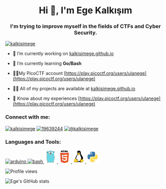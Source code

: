 <h1 align="center">Hi 👋, I'm Ege Kalkışım</h1>
<h3 align="center">I'm trying to improve myself in the fields of CTFs and Cyber Security.</h3>


<p align="left"> <a href="https://twitter.com/kalkisimege" target="blank"><img src="https://img.shields.io/twitter/follow/kalkisimege?logo=twitter&style=for-the-badge" alt="kalkisimege" /></a> </p>

- 🔭 I’m currently working on [kalkisimege.github.io](kalkisimege.github.io)

- 🌱 I’m currently learning **Go/Bash**

- 👨‍💻My PicoCTF account [https://play.picoctf.org/users/ulanege](https://play.picoctf.org/users/ulanege)

- 👨‍💻 All of my projects are available at [kalkisimege.github.io](kalkisimege.github.io)

- 📄 Know about my experiences [https://play.picoctf.org/users/ulanege](https://play.picoctf.org/users/ulanege)

<h3 align="left">Connect with me:</h3>
<p align="left">
<a href="https://twitter.com/kalkisimege" target="blank"><img align="center" src="https://raw.githubusercontent.com/rahuldkjain/github-profile-readme-generator/master/src/images/icons/Social/twitter.svg" alt="kalkisimege" height="30" width="40" /></a>
<a href="https://stackoverflow.com/users/19639244" target="blank"><img align="center" src="https://raw.githubusercontent.com/rahuldkjain/github-profile-readme-generator/master/src/images/icons/Social/stack-overflow.svg" alt="19639244" height="30" width="40" /></a>
<a href="https://medium.com/@kalkisimege" target="blank"><img align="center" src="https://raw.githubusercontent.com/rahuldkjain/github-profile-readme-generator/master/src/images/icons/Social/medium.svg" alt="@kalkisimege" height="30" width="40" /></a>
</p>

<h3 align="left">Languages and Tools:</h3>
<p align="left"> <a href="https://www.arduino.cc/" target="_blank" rel="noreferrer"> <img src="https://cdn.worldvectorlogo.com/logos/arduino-1.svg" alt="arduino" width="40" height="40"/> </a> <a href="https://www.gnu.org/software/bash/" target="_blank" rel="noreferrer"> <img src="https://www.vectorlogo.zone/logos/gnu_bash/gnu_bash-icon.svg" alt="bash" width="40" height="40"/> </a> <a href="https://golang.org" target="_blank" rel="noreferrer"> <img src="https://raw.githubusercontent.com/devicons/devicon/master/icons/go/go-original.svg" alt="go" width="40" height="40"/> </a> <a href="https://www.w3.org/html/" target="_blank" rel="noreferrer"> <img src="https://raw.githubusercontent.com/devicons/devicon/master/icons/html5/html5-original-wordmark.svg" alt="html5" width="40" height="40"/> </a> <a href="https://www.linux.org/" target="_blank" rel="noreferrer"> <img src="https://raw.githubusercontent.com/devicons/devicon/master/icons/linux/linux-original.svg" alt="linux" width="40" height="40"/> </a> <a href="https://www.python.org" target="_blank" rel="noreferrer"> <img src="https://raw.githubusercontent.com/devicons/devicon/master/icons/python/python-original.svg" alt="python" width="40" height="40"/> </a> </p>

![Profile views](https://gpvc.arturio.dev/kalkisimege) 

![Ege's GitHub stats](https://github-readme-stats.vercel.app/api?username=kalkisimege&theme=github_dark&show_icons=true)

